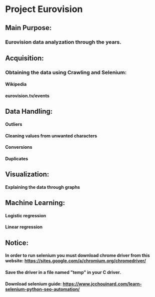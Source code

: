 # Project Eurovision
## Main Purpose:
### Eurovision data analyzation through the years. 
## Acquisition:
### Obtaining the data using Crawling and Selenium:
#### Wikipedia
#### eurovision.tv/events
## Data Handling:
#### Outliers
#### Cleaning values from unwanted characters
#### Conversions
#### Duplicates
## Visualization:
#### Explaining the data through graphs
## Machine Learning:
#### Logistic regression
#### Linear regression
## Notice:
#### In order to run selenium you must download chrome driver from this website: https://sites.google.com/a/chromium.org/chromedriver/
#### Save the driver in a file named "temp" in your C driver.
#### Download selenium guide: https://www.jcchouinard.com/learn-selenium-python-seo-automation/
